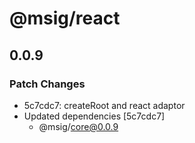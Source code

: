 # @msig/react

## 0.0.9

### Patch Changes

- 5c7cdc7: createRoot and react adaptor
- Updated dependencies [5c7cdc7]
  - @msig/core@0.0.9
